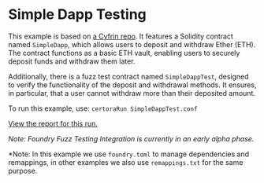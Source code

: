 # Simple Dapp Testing

This example is based on [a Cyfrin repo](https://github.com/Cyfrin/fuzz-testing-on-foundry). It features a Solidity contract named `SimpleDapp`, which allows users to deposit and withdraw Ether (ETH). The contract functions as a basic ETH vault, enabling users to securely deposit funds and withdraw them later.

Additionally, there is a fuzz test contract named `SimpleDappTest`, designed to verify the functionality of the deposit and withdrawal methods. It ensures, in particular, that a user cannot withdraw more than their deposited amount.

To run this example, use:
```certoraRun SimpleDappTest.conf```

[View the report for this run.](https://prover.certora.com/output/15800/7faf69fd82034fe8824393078c63ead2?anonymousKey=27031765775db06bc5e3bf4f3fc87be556bb59b1)

*Note: Foundry Fuzz Testing Integration is currently in an early alpha phase.*  


*Note: In this example we use `foundry.toml` to manage dependencies and remappings, in other examples we also use `remappings.txt` for the same purpose.
